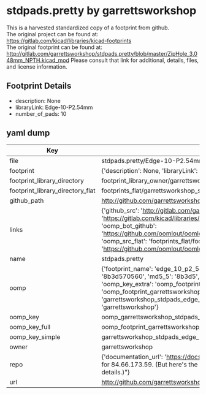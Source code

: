 # stdpads.pretty by garrettsworkshop  
This is a harvested standardized copy of a footprint from github.  
The original project can be found at:  
https://gitlab.com/kicad/libraries/kicad-footprints  
The original footprint can be found at:
http://gitlab.com/garrettsworkshop/stdpads.pretty/blob/master/ZipHole_3.048mm_NPTH.kicad_mod
Please consult that link for additional, details, files, and license information.  
## Footprint Details
* description: None  
* libraryLink: Edge-10-P2.54mm  
* number_of_pads: 10  
## yaml dump  
| Key | Value |  
| --- | --- |  
| file | stdpads.pretty/Edge-10-P2.54mm.kicad_mod |  
| footprint | {'description': None, 'libraryLink': 'Edge-10-P2.54mm', 'number_of_pads': 10} |  
| footprint_library_directory | footprint_library_owner/garrettsworkshop_stdpads.pretty |  
| footprint_library_directory_flat | footprints_flat/garrettsworkshop_stdpads_edge_10_p2_54mm/working |  
| github_path | http://github.com/garrettsworkshop/stdpads.pretty/blob/master/Edge-10-P2.54mm.kicad_mod |  
| links | {'github_src': 'http://gitlab.com/garrettsworkshop/stdpads.pretty/blob/master/ZipHole_3.048mm_NPTH.kicad_mod', 'github_src_repo': 'https://gitlab.com/kicad/libraries/kicad-footprints', 'oomp_bot': 'footprints/garrettsworkshop_stdpads_edge_10_p2_54mm/working', 'oomp_bot_github': 'https://github.com/oomlout/oomlout_oomp_footprint_bot/tree/main/footprints/garrettsworkshop_stdpads_edge_10_p2_54mm/working', 'oomp_src_flat': 'footprints_flat/footprints_flat/garrettsworkshop_stdpads_edge_10_p2_54mm/working', 'oomp_src_flat_github': 'https://github.com/oomlout/oomlout_oomp_footprint_src/tree/main/footprints_flat/garrettsworkshop_stdpads_edge_10_p2_54mm/working'} |  
| name | stdpads.pretty |  
| oomp | {'footprint_name': 'edge_10_p2_54mm', 'library_name': 'stdpads', 'md5': '8b3d570560863688110b9d86f7904b92', 'md5_10': '8b3d570560', 'md5_5': '8b3d5', 'md5_6': '8b3d57', 'oomp_key': 'oomp_garrettsworkshop_stdpads_edge_10_p2_54mm', 'oomp_key_extra': 'oomp_footprint_garrettsworkshop_stdpads_edge_10_p2_54mm', 'oomp_key_full': 'oomp_footprint_garrettsworkshop_stdpads_edge_10_p2_54mm_8b3d57', 'oomp_key_simple': 'garrettsworkshop_stdpads_edge_10_p2_54mm', 'original_filename': 'stdpads.pretty/Edge-10-P2.54mm.kicad_mod', 'owner_name': 'garrettsworkshop'} |  
| oomp_key | oomp_garrettsworkshop_stdpads_edge_10_p2_54mm |  
| oomp_key_full | oomp_footprint_garrettsworkshop_stdpads_edge_10_p2_54mm |  
| oomp_key_simple | garrettsworkshop_stdpads_edge_10_p2_54mm |  
| owner | garrettsworkshop |  
| repo | {'documentation_url': 'https://docs.github.com/rest/overview/resources-in-the-rest-api#rate-limiting', 'message': "API rate limit exceeded for 84.66.173.59. (But here's the good news: Authenticated requests get a higher rate limit. Check out the documentation for more details.)"} |  
| url | http://github.com/garrettsworkshop/stdpads.pretty |  

